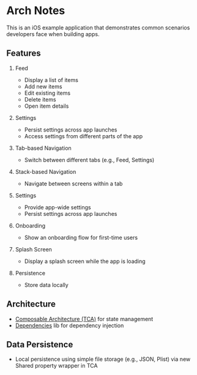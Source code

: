 # Arch Notes

This is an iOS example application that demonstrates common scenarios developers face when building apps.

## Features

1. Feed
   - Display a list of items
   - Add new items
   - Edit existing items
   - Delete items
   - Open item details

2. Settings
   - Persist settings across app launches
   - Access settings from different parts of the app

3. Tab-based Navigation
   - Switch between different tabs (e.g., Feed, Settings)

4. Stack-based Navigation
   - Navigate between screens within a tab

5. Settings
   - Provide app-wide settings
   - Persist settings across app launches

6. Onboarding
   - Show an onboarding flow for first-time users

7. Splash Screen
   - Display a splash screen while the app is loading

8. Persistence
   - Store data locally

## Architecture

- [Composable Architecture (TCA)](https://github.com/pointfreeco/swift-composable-architecture) for state management
- [Dependencies](https://github.com/pointfreeco/swift-dependencies) lib for dependency injection

## Data Persistence

- Local persistence using simple file storage (e.g., JSON, Plist) via new Shared property wrapper in TCA
